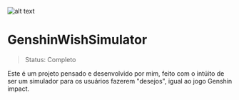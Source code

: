 

![alt text](https://ibb.co/SRMKS45)


<h1>GenshinWishSimulator</h1>

>Status: Completo

Este é um projeto pensado e desenvolvido por mim, feito com o intúito de ser um simulador para os usuários fazerem "desejos", igual ao jogo Genshin impact.
